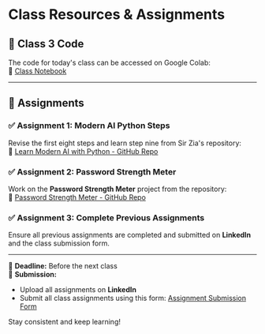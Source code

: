# Class Resources & Assignments  

## 📌 Class 3 Code  
The code for today's class can be accessed on Google Colab:  
🔗 [Class Notebook](https://colab.research.google.com/drive/1a3tDfEgYqeKdclMrfGZaAhPb-j3rsHJ-?usp=sharing)  

---

## 🎯 Assignments  

### ✅ Assignment 1: Modern AI Python Steps  
Revise the first eight steps and learn step nine from Sir Zia's repository:  
🔗 [Learn Modern AI with Python - GitHub Repo](https://github.com/panaversity/learn-modern-ai-python/)  

### ✅ Assignment 2: Password Strength Meter  
Work on the **Password Strength Meter** project from the repository:  
🔗 [Password Strength Meter - GitHub Repo](https://github.com/panaversity/learn-modern-ai-python/tree/main/CLASS_PROJECTS/02_password_strength_meter)  

### ✅ Assignment 3: Complete Previous Assignments  
Ensure all previous assignments are completed and submitted on **LinkedIn** and the class submission form.  

---

📅 **Deadline:** Before the next class  
📌 **Submission:**  
- Upload all assignments on **LinkedIn**  
- Submit all class assignments using this form: [Assignment Submission Form](https://forms.gle/WbSHzHaUjbHfrBqE8)  

Stay consistent and keep learning!  
